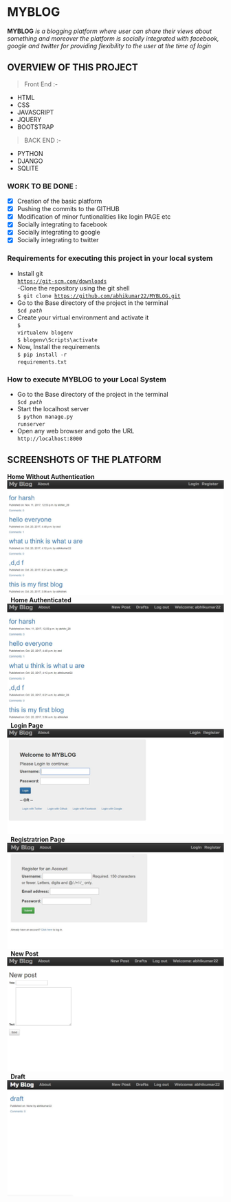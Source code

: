# MYBLOG
**MYBLOG** *is a blogging platform where user can share their views about something and moreover the platform is socially integrated with* *facebook, google and twitter for providing flexibility to the user at the time of login*

## OVERVIEW OF THIS PROJECT

> Front End :-
- HTML
- CSS
- JAVASCRIPT
- JQUERY
- BOOTSTRAP

> BACK END :-
- PYTHON
- DJANGO
- SQLITE

### WORK TO BE DONE :
- [x] Creation of the basic platform
- [x] Pushing the commits to the GITHUB
- [x] Modification of minor funtionalities like login PAGE etc
- [x] Socially integrating to facebook
- [x] Socially integrating to google
- [x] Socially integrating to twitter

### Requirements for executing this project in your local system <br>
- Install git <br>
<code>https://git-scm.com/downloads</code> <br>
-Clone the repository using the git shell <br>
<code>$ git clone https://github.com/abhikumar22/MYBLOG.git</code> <br>
- Go to the Base directory of the project in the terminal <br>
<code>$cd *path*</code> <br>
- Create your virtual environment and activate it <br>
<code>$ virtualenv blogenv</code> <br>
<code>$ blogenv\Scripts\activate</code> <br>
- Now, Install the requirements <br>
<code>$ pip install -r requirements.txt</code> <br>

### How to execute MYBLOG to your Local System
- Go to the Base directory of the project in the terminal <br>
<code>$cd *path*</code> <br>
- Start the localhost server <br>
<code>$ python manage.py runserver</code> <br>
- Open any web browser and goto the URL <br>
 <code>http://localhost:8000</code>

## SCREENSHOTS OF THE PLATFORM

**Home Without Authentication** <br>
<img src="/screenshots/home_without_authenticated.JPG">
&nbsp;
**Home Authenticated** <br>
<img src="/screenshots/home_authenticated.JPG">
&nbsp;
**Login Page** <br>
<img src="/screenshots/login_page.JPG">
&nbsp;
**Registratrion Page** <br>
<img src="/screenshots/registration_page.JPG">
&nbsp;
**New Post** <br>
<img src="/screenshots/new_post.JPG">
&nbsp;
**Draft** <br>
<img src="/screenshots/draft.JPG">
&nbsp;
